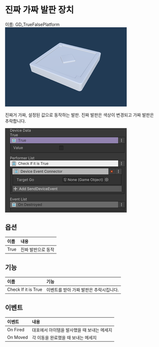 # 진짜 가짜 발판 장치

이름: GD_TrueFalsePlatform
![Gimmicks-TrueFalsePlatform.png](./media/images/Gimmicks-TrueFalsePlatform.png)

진짜거 가짜, 설정된 값으로 동작하는 발판. 진짜 발판은 색상이 변경되고 가짜 발판은 추락합니다. 

![Gimmicks-TrueFalsePlatform-01.png](./media/images/Gimmicks-TrueFalsePlatform-01.png)

## 옵션

| **이름** | **내용**     |
|:-------|:-----------|
| True   | 진짜 발판으로 동작 |


## 기능

| **이름**              | **기능**                 |
|:--------------------|:-----------------------|
| Check If it is True | 이벤트를 받아 가짜 발판은 추락시킵니다. |




## 이벤트

| **이벤트** | **내용**                   |
|:--------|:-------------------------|
|      On Fired   | 대포에서 아이템을 발사했을 때 보내는 메세지 |
|      On Moved   | 각 이동을 완료했을 때 보내는 메세지     |